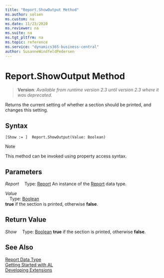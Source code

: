```yaml
---
title: "Report.ShowOutput Method"
ms.author: solsen
ms.custom: na
ms.date: 11/23/2020
ms.reviewer: na
ms.suite: na
ms.tgt_pltfrm: na
ms.topic: reference
ms.service: "dynamics365-business-central"
author: SusanneWindfeldPedersen
---
```

[//]: # (START>DO_NOT_EDIT)
[//]: # (IMPORTANT:Do not edit any of the content between here and the END>DO_NOT_EDIT.)
[//]: # (Any modifications should be made in the .xml files in the ModernDev repo.)
# Report.ShowOutput Method
> **Version**: _Available from runtime version 2.3 until version 2.3 where it was deprecated._

Returns the current setting of whether a section should be printed, and changes this setting.


## Syntax
```
[Show := ]  Report.ShowOutput(Value: Boolean)
```
> [!NOTE]
> This method can be invoked using property access syntax.
## Parameters
*Report*
&emsp;Type: [Report](report-data-type.md)
An instance of the [Report](report-data-type.md) data type.

*Value*  
&emsp;Type: [Boolean](../boolean/boolean-data-type.md)  
**true** if the section is printed, otherwise **false**.  


## Return Value
*Show*
&emsp;Type: [Boolean](../boolean/boolean-data-type.md)
**true** if the section is printed, otherwise **false**.


[//]: # (IMPORTANT: END>DO_NOT_EDIT)
## See Also
[Report Data Type](report-data-type.md)  
[Getting Started with AL](../../devenv-get-started.md)  
[Developing Extensions](../../devenv-dev-overview.md)